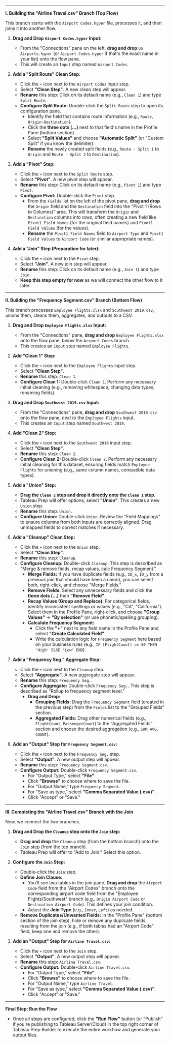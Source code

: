 

---

**I. Building the "Airline Travel.csv" Branch (Top Flow)**

This branch starts with the `Airport Codes.hyper` file, processes it, and then joins it into another flow.

1.  **Drag and Drop `Airport Codes.hyper` Input:**
    * From the "Connections" pane on the left, **drag and drop** `US Airports.hyper` (or `Airport Codes.hyper` if that's the exact name in your list) onto the flow pane.
    * This will create an `Input` step named `Airport Codes`.

2.  **Add a "Split Route" Clean Step:**
    * Click the `+` icon next to the `Airport Codes` input step.
    * Select **"Clean Step"**. A new clean step will appear.
    * **Rename** this step: Click on its default name (e.g., `Clean 1`) and type `Split Route`.
    * **Configure Split Route:** Double-click the `Split Route` step to open its configuration pane.
        * Identify the field that contains route information (e.g., `Route`, `Origin-Destination`).
        * Click the **three dots (...)** next to that field's name in the Profile Pane (bottom section).
        * Select **"Split Values"** and choose **"Automatic Split"** (or "Custom Split" if you know the delimiter).
        * **Rename** the newly created split fields (e.g., `Route - Split 1` to `Origin` and `Route - Split 2` to `Destination`).

3.  **Add a "Pivot" Step:**
    * Click the `+` icon next to the `Split Route` step.
    * Select **"Pivot"**. A new pivot step will appear.
    * **Rename** this step: Click on its default name (e.g., `Pivot 1`) and type `Pivot`.
    * **Configure Pivot:** Double-click the `Pivot` step.
        * From the `Fields` list on the left of the pivot pane, **drag and drop** the `Origin` field and the `Destination` field into the "Pivot 1 (Rows to Columns)" area. This will transform the `Origin` and `Destination` columns into rows, often creating a new field like `Pivot1 Field Names` (for the original field names) and `Pivot1 Field Values` (for the values).
        * **Rename** the `Pivot1 Field Names` field to `Airport Type` and `Pivot1 Field Values` to `Airport Code` (or similar appropriate names).

4.  **Add a "Join" Step (Preparation for later):**
    * Click the `+` icon next to the `Pivot` step.
    * Select **"Join"**. A new join step will appear.
    * **Rename** this step: Click on its default name (e.g., `Join 1`) and type `Join`.
    * **Keep this step empty for now** as we will connect the other flow to it later.

---

**II. Building the "Frequency Segment.csv" Branch (Bottom Flow)**

This branch processes `Employee Flights.xlsx` and `Southwest 2019.csv`, unions them, cleans them, aggregates, and outputs to a CSV.

1.  **Drag and Drop `Employee Flights.xlsx` Input:**
    * From the "Connections" pane, **drag and drop** `Employee Flights.xlsx` onto the flow pane, *below* the `Airport Codes` branch.
    * This creates an `Input` step named `Employee Flights`.

2.  **Add "Clean 1" Step:**
    * Click the `+` icon next to the `Employee Flights` input step.
    * Select **"Clean Step"**.
    * **Rename** this step: `Clean 1`.
    * **Configure Clean 1:** Double-click `Clean 1`. Perform any necessary initial cleaning (e.g., removing whitespace, changing data types, renaming fields).

3.  **Drag and Drop `Southwest 2019.csv` Input:**
    * From the "Connections" pane, **drag and drop** `Southwest 2019.csv` onto the flow pane, *next to* the `Employee Flights` input.
    * This creates an `Input` step named `Southwest 2019`.

4.  **Add "Clean 2" Step:**
    * Click the `+` icon next to the `Southwest 2019` input step.
    * Select **"Clean Step"**.
    * **Rename** this step: `Clean 2`.
    * **Configure Clean 2:** Double-click `Clean 2`. Perform any necessary initial cleaning for this dataset, ensuring fields match `Employee Flights` for unioning (e.g., same column names, compatible data types).

5.  **Add a "Union" Step:**
    * **Drag the `Clean 2` step and drop it directly onto the `Clean 1` step.**
    * Tableau Prep will offer options; select **"Union"**. This creates a new `Union` step.
    * **Rename** this step: `Union`.
    * **Configure Union:** Double-click `Union`. Review the "Field Mappings" to ensure columns from both inputs are correctly aligned. Drag unmapped fields to correct matches if necessary.

6.  **Add a "Cleanup" Clean Step:**
    * Click the `+` icon next to the `Union` step.
    * Select **"Clean Step"**.
    * **Rename** this step: `Cleanup`.
    * **Configure Cleanup:** Double-click `Cleanup`. This step is described as "Merge & remove fields, recap values, calc Frequency Segment."
        * **Merge Fields:** If you have duplicate fields (e.g., `ID_x`, `ID_y` from a previous join that should have been a union), you can select both, right-click, and choose "Merge Fields."
        * **Remove Fields:** Select any unnecessary fields and click the **three dots (...)** then **"Remove Field"**.
        * **Recap Values (Group and Replace):** For categorical fields, identify inconsistent spellings or values (e.g., "CA", "California"). Select them in the Profile Pane, right-click, and choose **"Group Values"** $\rightarrow$ **"By selection"** (or use phonetic/spelling grouping).
        * **Calculate Frequency Segment:**
            * Click the **"+"** next to any field name in the Profile Pane and select **"Create Calculated Field"**.
            * Write the calculation logic for `Frequency Segment` here based on your business rules (e.g., `IF [FlightCount] >= 50 THEN 'High' ELSE 'Low' END`).

7.  **Add a "Frequency Seg." Aggregate Step:**
    * Click the `+` icon next to the `Cleanup` step.
    * Select **"Aggregate"**. A new aggregate step will appear.
    * **Rename** this step: `Frequency Seg.`.
    * **Configure Aggregate:** Double-click `Frequency Seg.`. This step is described as "Rollup to frequency segment level."
        * **Drag and Drop:**
            * **Grouping Fields:** Drag the `Frequency Segment` field (created in the previous step) from the `Fields` list to the "Grouped Fields" section.
            * **Aggregated Fields:** Drag other numerical fields (e.g., `FlightCount`, `PassengerCount`) to the "Aggregated Fields" section and choose the desired aggregation (e.g., `SUM`, `AVG`, `COUNT`).

8.  **Add an "Output" Step for `Frequency Segment.csv`:**
    * Click the `+` icon next to the `Frequency Seg.` step.
    * Select **"Output"**. A new output step will appear.
    * **Rename** this step: `Frequency Segment.csv`.
    * **Configure Output:** Double-click `Frequency Segment.csv`.
        * For "Output Type," select **"File"**.
        * Click **"Browse"** to choose where to save the file.
        * For "Output Name," type `Frequency Segment`.
        * For "Save as type," select **"Comma Separated Value (.csv)"**.
        * Click "Accept" or "Save."

---

**III. Completing the "Airline Travel.csv" Branch with the Join**

Now, we connect the two branches.

1.  **Drag and Drop the `Cleanup` step onto the `Join` step:**
    * **Drag and drop** the `Cleanup` step (from the bottom branch) onto the `Join` step (from the top branch).
    * Tableau Prep will offer to "Add to Join." Select this option.

2.  **Configure the `Join` Step:**
    * Double-click the `Join` step.
    * **Define Join Clause:**
        * You'll see two tables in the join pane. **Drag and drop** the `Airport Code` field from the "Airport Codes" branch onto the corresponding airport code field from the "Employee Flights/Southwest" branch (e.g., `Origin Airport Code` or `Destination Airport Code`). This defines your join condition.
        * Adjust the **Join Type** (e.g., `Inner`, `Left`) as needed.
    * **Remove Duplicates/Unwanted Fields:** In the "Profile Pane" (bottom section of the join step), hide or remove any duplicate fields resulting from the join (e.g., if both tables had an "Airport Code" field, keep one and remove the other).

3.  **Add an "Output" Step for `Airline Travel.csv`:**
    * Click the `+` icon next to the `Join` step.
    * Select **"Output"**. A new output step will appear.
    * **Rename** this step: `Airline Travel.csv`.
    * **Configure Output:** Double-click `Airline Travel.csv`.
        * For "Output Type," select **"File"**.
        * Click **"Browse"** to choose where to save the file.
        * For "Output Name," type `Airline Travel`.
        * For "Save as type," select **"Comma Separated Value (.csv)"**.
        * Click "Accept" or "Save."

---

**Final Step: Run the Flow**

* Once all steps are configured, click the **"Run Flow"** button (or "Publish" if you're publishing to Tableau Server/Cloud) in the top right corner of Tableau Prep Builder to execute the entire workflow and generate your output files.

